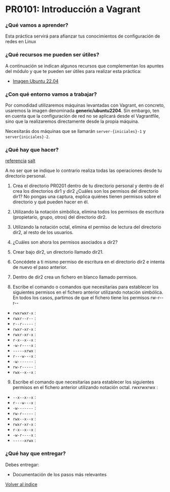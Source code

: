 # PR0101: Introducción a Vagrant

### ¿Qué vamos a aprender?

Esta práctica servirá para afianzar tus conocimientos de configuración de redes en Linux

### ¿Qué recursos me pueden ser útiles?

A continuación se indican algunos recursos que complementan los apuntes del módulo y que te pueden ser útiles para realizar esta práctica:

- [Imagen Ubuntu 22.04](https://app.vagrantup.com/generic/boxes/ubuntu2204)

### ¿Con qué entorno vamos a trabajar?

Por comodidad utilizaremos máquinas levantadas con Vagrant, en concreto, usaremos la imagen denominada **generic/ubuntu2204**. Sin embargo, ten en cuenta que la configuración de red no se aplicará desde el Vagrantfile, sino que la realizaremos directamente desde la propia máquina.

Necesitarás dos máquinas que se llamarán `server-{iniciales}-1` y `server{iniciales}-2`.


### ¿Qué hay que hacer?


[referencia](https://blog.elhacker.net/2022/02/icheros-etc-passwd-shadow-y-group.html)
[salt](https://unix.stackexchange.com/questions/52108/how-to-create-sha512-password-hashes-on-command-line)

A no ser que se indique lo contrario realiza todas las operaciones desde tu directorio personal.

1.	Crea el directorio PR0201 dentro de tu directorio personal y dentro de él crea los directorios dir1 y dir2 ¿Cuáles son los permisos del directorio dir1? No pongas una captura, explica quiénes tienen permisos sobre el directorio y qué pueden hacer en él.

2.	Utilizando   la   notación   simbólica, elimina   todos   los   permisos de   escritura (propietario, grupo, otros) del directorio dir2.

3.	Utilizando la notación octal, elimina el permiso de lectura del directorio dir2, al resto de los usuarios.

4.	¿Cuáles son ahora los permisos asociados a dir2?

5.	Crear bajo dir2, un directorio llamado dir21.

6.	Concédete a ti mismo permiso de escritura en el directorio dir2 e intenta de nuevo el paso anterior.

7.	Dentro de dir2 crea un fichero en blanco llamado permisos.



8.	Escribe el comando o comandos que necesitarías para establecer los siguientes permisos en el fichero anterior utilizando notación simbólica. En todos los casos, partimos de que el fichero tiene los permisos rw-r--r--

- `rwxrwxr-x` :
- `rwxr--r--` :
- `r--r-----` :
- `rwxr-xr-x` :
- `rwxr-xr-x` :
- `r-x--x--x` :
- `-w-r----x` :
- `-----xrwx` :
- `r---w---x` :
- `-w-------` :
- `rw-r-----` :
- `rwx--x--x` :

9.	Escribe el comando que necesitarías para establecer los siguientes permisos en el fichero anterior utilizando notación octal.
rwxrwxrwx :

- `--x--x--x` :
- `r---w---x` :
- `-w-------` :
- `rw-r-----` :
- `rwx--x--x` :
- `rwxr-xr-x` :
- `r-x--x--x` :
- `-w-r----x` :
- `-----xrwx` :



### ¿Qué hay que entregar?

Debes entregar:

- Documentación de los pasos más relevantes



[Volver al índice](../index.html)